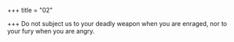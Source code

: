 +++
title = "02"

+++
Do not subject us to your deadly weapon when you are enraged,
nor to your fury when you are angry.